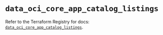 # `data_oci_core_app_catalog_listings`

Refer to the Terraform Registry for docs: [`data_oci_core_app_catalog_listings`](https://registry.terraform.io/providers/hashicorp/oci/7.19.0/docs/data-sources/core_app_catalog_listings).
